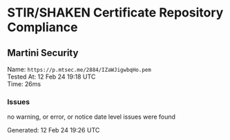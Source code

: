 # STIR/SHAKEN Certificate Repository Compliance

## Martini Security

Name: `https://p.mtsec.me/2884/IZaWJigwbqHo.pem`\
Tested At: 12 Feb 24 19:18 UTC\
Time: 26ms

### Issues

no warning, or error, or notice date level issues were found

Generated: 12 Feb 24 19:26 UTC